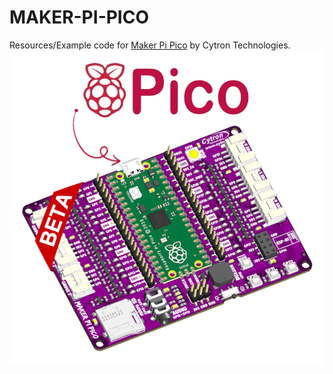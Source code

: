 # MAKER-PI-PICO
Resources/Example code for [Maker Pi Pico](https://www.cytron.io/p-maker-pi-pico) by Cytron Technologies.
![Image of Maker Pi Pico](https://github.com/CytronTechnologies/MAKER-PI-PICO/blob/main/icon.png)
